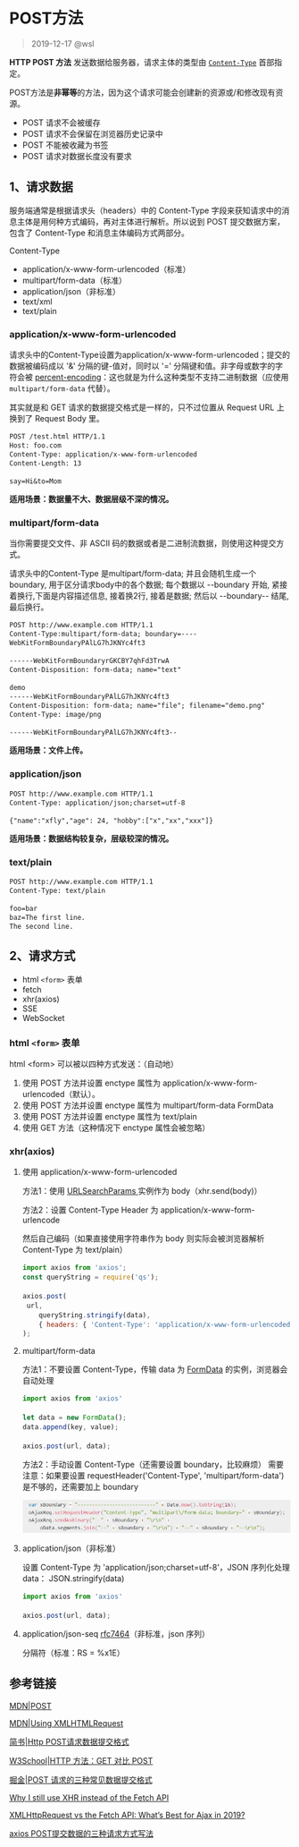 # POST方法

> 2019-12-17 @wsl

**HTTP POST 方法** 发送数据给服务器，请求主体的类型由 [`Content-Type`](https://developer.mozilla.org/zh-CN/docs/Web/HTTP/Headers/Content-Type) 首部指定。

POST方法是**非幂等**的方法，因为这个请求可能会创建新的资源或/和修改现有资源。

- POST 请求不会被缓存
- POST 请求不会保留在浏览器历史记录中
- POST 不能被收藏为书签
- POST 请求对数据长度没有要求

## 1、请求数据

服务端通常是根据请求头（headers）中的 Content-Type 字段来获知请求中的消息主体是用何种方式编码，再对主体进行解析。所以说到 POST 提交数据方案，包含了 Content-Type 和消息主体编码方式两部分。

Content-Type

- application/x-www-form-urlencoded（标准）
- multipart/form-data（标准）
- application/json（非标准）
- text/xml
- text/plain

### application/x-www-form-urlencoded

请求头中的Content-Type设置为application/x-www-form-urlencoded；提交的数据被编码成以 '&' 分隔的键-值对，同时以 '=' 分隔键和值。非字母或数字的字符会被 [percent-encoding](https://developer.mozilla.org/en-US/docs/Glossary/percent-encoding)：这也就是为什么这种类型不支持二进制数据（应使用 `multipart/form-data` 代替）。

其实就是和 GET 请求的数据提交格式是一样的，只不过位置从 Request URL 上换到了 Request Body 里。

```http
POST /test.html HTTP/1.1
Host: foo.com
Content-Type: application/x-www-form-urlencoded
Content-Length: 13

say=Hi&to=Mom
```

**适用场景：数据量不大、数据层级不深的情况。**

### multipart/form-data

当你需要提交文件、非 ASCII 码的数据或者是二进制流数据，则使用这种提交方式。

请求头中的Content-Type 是multipart/form-data; 并且会随机生成一个boundary, 用于区分请求body中的各个数据; 每个数据以 --boundary 开始, 紧接着换行,下面是内容描述信息, 接着换2行, 接着是数据; 然后以 --boundary-- 结尾, 最后换行。

```http
POST http://www.example.com HTTP/1.1
Content-Type:multipart/form-data; boundary=----WebKitFormBoundaryPAlLG7hJKNYc4ft3

------WebKitFormBoundaryrGKCBY7qhFd3TrwA
Content-Disposition: form-data; name="text"

demo
------WebKitFormBoundaryPAlLG7hJKNYc4ft3
Content-Disposition: form-data; name="file"; filename="demo.png"
Content-Type: image/png

------WebKitFormBoundaryPAlLG7hJKNYc4ft3--
```

**适用场景：文件上传。**

### application/json

```http
POST http://www.example.com HTTP/1.1 
Content-Type: application/json;charset=utf-8

{"name":"xfly","age": 24, "hobby":["x","xx","xxx"]}
```

**适用场景：数据结构较复杂，层级较深的情况。**

### text/plain

```http
POST http://www.example.com HTTP/1.1 
Content-Type: text/plain

foo=bar
baz=The first line.
The second line.
```



## 2、请求方式

- html `<form>` 表单
- fetch
- xhr(axios)
- SSE
- WebSocket

### html `<form>` 表单

html \<form\> 可以被以四种方式发送：（自动地） 

1. 使用 POST 方法并设置 enctype 属性为  application/x-www-form-urlencoded（默认）。
2. 使用 POST 方法并设置 enctype 属性为 multipart/form-data FormData
3. 使用 POST 方法并设置 enctype 属性为 text/plain
4. 使用 GET 方法（这种情况下 enctype 属性会被忽略）

### xhr(axios)

1. 使用 application/x-www-form-urlencoded

   方法1：使用 [URLSearchParams ](https://developer.mozilla.org/zh-CN/docs/Web/API/URLSearchParams)实例作为 body（xhr.send(body)）

   方法2：设置 Content-Type Header       为 application/x-www-form-urlencode

   然后自己编码（如果直接使用字符串作为 body 则实际会被浏览器解析 Content-Type 为 text/plain） 

   ```javascript
   import axios from 'axios';
   const queryString = require('qs');
   
   axios.post(
   	url,
       queryString.stringify(data),
       { headers: { 'Content-Type': 'application/x-www-form-urlencoded' }},
   );
   ```

2. multipart/form-data

   方法1：不要设置 Content-Type，传输 data 为 [FormData](https://developer.mozilla.org/zh-CN/docs/Web/API/FormData) 的实例，浏览器会自动处理

   ```javascript
   import axios from 'axios'
   
   let data = new FormData();
   data.append(key, value);
   
   axios.post(url, data);
   ```

   方法2：手动设置 Content-Type（还需要设置 boundary，比较麻烦）
   需要注意：如果要设置 requestHeader('Content-Type', 'multipart\/form-data')是不够的，还需要加上 boundary

   ![Boundary](./images/post.png)

3. application/json（非标准）

   设置 Content-Type 为 'application/json;charset=utf-8'，JSON 序列化处理 data： JSON.stringify(data)

   ```javascript
   import axios from 'axios'
   
   axios.post(url, data);
   ```

4. application/json-seq [rfc7464](https://tools.ietf.org/html/rfc7464)（非标准，json 序列）

   分隔符（标准：RS = %x1E）




## 参考链接

[MDN|POST](https://developer.mozilla.org/zh-CN/docs/Web/HTTP/Methods/POST)

[MDN|Using XMLHTMLRequest](https://developer.mozilla.org/en-US/docs/Web/API/XMLHttpRequest/Using_XMLHttpRequest#Submitting_forms_and_uploading_files)

[简书|Http POST请求数据提交格式](https://www.jianshu.com/p/4f9e79eb0163)

[W3School|HTTP 方法：GET 对比 POST](https://www.w3school.com.cn/tags/html_ref_httpmethods.asp)

[掘金|POST 请求的三种常见数据提交格式](https://juejin.im/post/5d084232e51d45554877a5db)

[Why I still use XHR instead of the Fetch API](https://gomakethings.com/why-i-still-use-xhr-instead-of-the-fetch-api/)

[XMLHttpRequest vs the Fetch API: What’s Best for Ajax in 2019?](https://www.sitepoint.com/xmlhttprequest-vs-the-fetch-api-whats-best-for-ajax-in-2019/)

[axios POST提交数据的三种请求方式写法](https://segmentfault.com/a/1190000015261229)